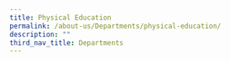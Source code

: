 ```yaml
---
title: Physical Education
permalink: /about-us/Departments/physical-education/
description: ""
third_nav_title: Departments
---
```


